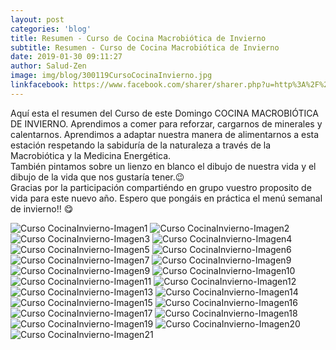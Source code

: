 ```yaml
---
layout: post
categories: 'blog'
title: Resumen - Curso de Cocina Macrobiótica de Invierno
subtitle: Resumen - Curso de Cocina Macrobiótica de Invierno
date: 2019-01-30 09:11:27
author: Salud-Zen
image: img/blog/300119CursoCocinaInvierno.jpg
linkfacebook: https://www.facebook.com/sharer/sharer.php?u=http%3A%2F%2Fwww.salud-zen.com%2Fblog%2F2019%2F01%2F30%2FCursos-ResumenCocinaInvierno.html&amp;src=sdkpreparse
---
```


Aquí esta el resumen del Curso de este Domingo COCINA MACROBIÓTICA DE INVIERNO. Aprendimos a comer para reforzar, cargarnos de minerales y calentarnos. Aprendimos a adaptar nuestra manera de alimentarnos a esta estación respetando la sabiduría de la naturaleza a través de la Macrobiótica y la Medicina Energética.   
También pintamos sobre un lienzo en blanco el dibujo de nuestra vida y el dibujo de la vida que nos gustaría tener.😉  
Gracias por la participación compartiéndo en grupo vuestro proposito de vida para este nuevo año. Espero que pongáis en práctica el menú semanal de invierno!! 😋



![Curso CocinaInvierno-Imagen1][img1]
![Curso CocinaInvierno-Imagen2][img2]
![Curso CocinaInvierno-Imagen3][img3]
![Curso CocinaInvierno-Imagen4][img4]
![Curso CocinaInvierno-Imagen5][img5]
![Curso CocinaInvierno-Imagen6][img6]
![Curso CocinaInvierno-Imagen7][img7]
![Curso CocinaInvierno-Imagen9][img8]
![Curso CocinaInvierno-Imagen9][img9]
![Curso CocinaInvierno-Imagen10][img10]
![Curso CocinaInvierno-Imagen11][img11]
![Curso CocinaInvierno-Imagen12][img12]
![Curso CocinaInvierno-Imagen13][img13]
![Curso CocinaInvierno-Imagen14][img14]
![Curso CocinaInvierno-Imagen15][img15]
![Curso CocinaInvierno-Imagen16][img16]
![Curso CocinaInvierno-Imagen17][img17]
![Curso CocinaInvierno-Imagen18][img18]
![Curso CocinaInvierno-Imagen19][img19]
![Curso CocinaInvierno-Imagen20][img20]
![Curso CocinaInvierno-Imagen21][img21]



[img1]:{{site.url}}{{site.baseurl}}/img/blog/300119CursoCocinaInvierno_1.jpg

[img2]:{{site.url}}{{site.baseurl}}/img/blog/300119CursoCocinaInvierno_2.jpg

[img3]:{{site.url}}{{site.baseurl}}/img/blog/300119CursoCocinaInvierno_3.jpg
[img4]:{{site.url}}{{site.baseurl}}/img/blog/300119CursoCocinaInvierno_4.jpg
[img5]:{{site.url}}{{site.baseurl}}/img/blog/300119CursoCocinaInvierno_5.jpg  
[img6]:{{site.url}}{{site.baseurl}}/img/blog/300119CursoCocinaInvierno_6.jpg
[img7]:{{site.url}}{{site.baseurl}}/img/blog/300119CursoCocinaInvierno_7.jpg
[img8]:{{site.url}}{{site.baseurl}}/img/blog/300119CursoCocinaInvierno_8.jpg
[img9]:{{site.url}}{{site.baseurl}}/img/blog/300119CursoCocinaInvierno_9.jpg
[img10]:{{site.url}}{{site.baseurl}}/img/blog/300119CursoCocinaInvierno_10.jpg
[img11]:{{site.url}}{{site.baseurl}}/img/blog/300119CursoCocinaInvierno_11.jpg
[img12]:{{site.url}}{{site.baseurl}}/img/blog/300119CursoCocinaInvierno_12.jpg
[img13]:{{site.url}}{{site.baseurl}}/img/blog/300119CursoCocinaInvierno_13.jpg
[img14]:{{site.url}}{{site.baseurl}}/img/blog/300119CursoCocinaInvierno_14.jpg
[img15]:{{site.url}}{{site.baseurl}}/img/blog/300119CursoCocinaInvierno_15.jpg
[img16]:{{site.url}}{{site.baseurl}}/img/blog/300119CursoCocinaInvierno_16.jpg
[img17]:{{site.url}}{{site.baseurl}}/img/blog/300119CursoCocinaInvierno_17.jpg
[img18]:{{site.url}}{{site.baseurl}}/img/blog/300119CursoCocinaInvierno_18.jpg
[img19]:{{site.url}}{{site.baseurl}}/img/blog/300119CursoCocinaInvierno_19.jpg
[img20]:{{site.url}}{{site.baseurl}}/img/blog/300119CursoCocinaInvierno_20.jpg
[img21]:{{site.url}}{{site.baseurl}}/img/blog/300119CursoCocinaInvierno_21.jpg
